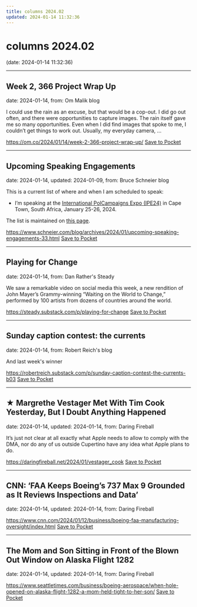 ```yaml
---
title: columns 2024.02
updated: 2024-01-14 11:32:36
---
```


# columns 2024.02

(date: 2024-01-14 11:32:36)

---

## Week 2, 366 Project Wrap Up

date: 2024-01-14, from: Om Malik blog

I could use the rain as an excuse, but that would be a cop-out. I did go out often, and there were opportunities to capture images. The rain itself gave me so many opportunities. Even when I did find images that spoke to me, I couldn’t get things to work out. Usually, my everyday camera, &#8230;

<span class="feed-item-link">
<a href="https://om.co/2024/01/14/week-2-366-project-wrap-up/">https://om.co/2024/01/14/week-2-366-project-wrap-up/</a> <a href="https://getpocket.com/save" class="pocket-btn" data-lang="en" data-save-url="https://om.co/2024/01/14/week-2-366-project-wrap-up/">Save to Pocket</a>
</span>

---

## Upcoming Speaking Engagements

date: 2024-01-14, updated: 2024-01-09, from: Bruce Schneier blog

<p>This is a current list of where and when I am scheduled to speak:</p>
<ul>
<li>I’m speaking at the <a href="https://internationalpolexpo.com/">International PolCampaigns Expo (IPE24)</a> in Cape Town, South Africa, January 25-26, 2024.</li>
</ul>
<p>The list is maintained on <a href="https://www.schneier.com/events/">this page</a>.</p>


<span class="feed-item-link">
<a href="https://www.schneier.com/blog/archives/2024/01/upcoming-speaking-engagements-33.html">https://www.schneier.com/blog/archives/2024/01/upcoming-speaking-engagements-33.html</a> <a href="https://getpocket.com/save" class="pocket-btn" data-lang="en" data-save-url="https://www.schneier.com/blog/archives/2024/01/upcoming-speaking-engagements-33.html">Save to Pocket</a>
</span>

---

## Playing for Change

date: 2024-01-14, from: Dan Rather's Steady

We saw a remarkable video on social media this week, a new rendition of John Mayer&#8217;s Grammy-winning &#8220;Waiting on the World to Change,&#8221; performed by 100 artists from dozens of countries around the world.

<span class="feed-item-link">
<a href="https://steady.substack.com/p/playing-for-change">https://steady.substack.com/p/playing-for-change</a> <a href="https://getpocket.com/save" class="pocket-btn" data-lang="en" data-save-url="https://steady.substack.com/p/playing-for-change">Save to Pocket</a>
</span>

---

## Sunday caption contest: the currents

date: 2024-01-14, from: Robert Reich's blog

And last week's winner

<span class="feed-item-link">
<a href="https://robertreich.substack.com/p/sunday-caption-contest-the-currents-b03">https://robertreich.substack.com/p/sunday-caption-contest-the-currents-b03</a> <a href="https://getpocket.com/save" class="pocket-btn" data-lang="en" data-save-url="https://robertreich.substack.com/p/sunday-caption-contest-the-currents-b03">Save to Pocket</a>
</span>

---

## ★ Margrethe Vestager Met With Tim Cook Yesterday, But I Doubt Anything Happened

date: 2024-01-14, updated: 2024-01-14, from: Daring Fireball

It’s just not clear at all exactly what Apple needs to allow to comply with the DMA, nor do any of us outside Cupertino have any idea what Apple plans to do.

<span class="feed-item-link">
<a href="https://daringfireball.net/2024/01/vestager_cook">https://daringfireball.net/2024/01/vestager_cook</a> <a href="https://getpocket.com/save" class="pocket-btn" data-lang="en" data-save-url="https://daringfireball.net/2024/01/vestager_cook">Save to Pocket</a>
</span>

---

## CNN: ‘FAA Keeps Boeing’s 737 Max 9 Grounded as It Reviews Inspections and Data’

date: 2024-01-14, updated: 2024-01-14, from: Daring Fireball



<span class="feed-item-link">
<a href="https://www.cnn.com/2024/01/12/business/boeing-faa-manufacturing-oversight/index.html">https://www.cnn.com/2024/01/12/business/boeing-faa-manufacturing-oversight/index.html</a> <a href="https://getpocket.com/save" class="pocket-btn" data-lang="en" data-save-url="https://www.cnn.com/2024/01/12/business/boeing-faa-manufacturing-oversight/index.html">Save to Pocket</a>
</span>

---

## The Mom and Son Sitting in Front of the Blown Out Window on Alaska Flight 1282

date: 2024-01-14, updated: 2024-01-14, from: Daring Fireball



<span class="feed-item-link">
<a href="https://www.seattletimes.com/business/boeing-aerospace/when-hole-opened-on-alaska-flight-1282-a-mom-held-tight-to-her-son/">https://www.seattletimes.com/business/boeing-aerospace/when-hole-opened-on-alaska-flight-1282-a-mom-held-tight-to-her-son/</a> <a href="https://getpocket.com/save" class="pocket-btn" data-lang="en" data-save-url="https://www.seattletimes.com/business/boeing-aerospace/when-hole-opened-on-alaska-flight-1282-a-mom-held-tight-to-her-son/">Save to Pocket</a>
</span>



<script type="text/javascript">!function(d,i){if(!d.getElementById(i)){var j=d.createElement("script");j.id=i;j.src="https://widgets.getpocket.com/v1/j/btn.js?v=1";var w=d.getElementById(i);d.body.appendChild(j);}}(document,"pocket-btn-js");</script>

